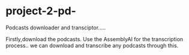 # project-2-pd-
Podcasts downloader and transciptor.....

Firstly,download the podcasts.
Use the AssemblyAI for the transcription process..
we can download and transcribe any podcasts through this.
